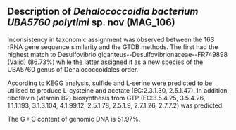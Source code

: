## Description of *Dehalococcoidia bacterium UBA5760 polytimi* sp. nov  (MAG_106)


Inconsistency in taxonomic assignment was observed between the 16S rRNA gene sequence similarity and the GTDB methods. The first had the highest match to Desulfovibrio giganteus--Desulfovibrionaceae--FR749898 (Valid) (86.73%)
while the latter assigned it as a new species of the UBA5760 genus of Dehalococcoidales order. 

According to KEGG analysis, sulfide and L-serine were predicted to be utilised to produce L-cysteine and acetate (EC:2.3.1.30, 2.5.1.47). In addition, riboflavin (vitamin B2) biosynthesis from GTP (EC:3.5.4.25, 3.5.4.26, 1.1.1.193, 3.1.3.104, 4.1.99.12, 2.5.1.78, 2.5.1.9, 2.7.1.26, 2.7.7.2) was predicted. 

The G + C content of genomic DNA is 51.97%.




